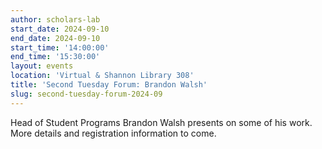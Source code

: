 ```yaml
---
author: scholars-lab
start_date: 2024-09-10
end_date: 2024-09-10
start_time: '14:00:00'
end_time: '15:30:00'
layout: events
location: 'Virtual & Shannon Library 308'
title: 'Second Tuesday Forum: Brandon Walsh'
slug: second-tuesday-forum-2024-09
---
```


Head of Student Programs Brandon Walsh presents on some of his work. More details and registration information to come.